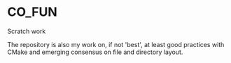 # CO_FUN #

Scratch work

The repository is also my work on, if not 'best', at least good practices with CMake and emerging consensus on file and directory layout.
